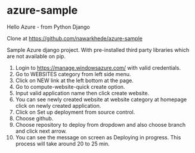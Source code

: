 # azure-sample
Hello Azure - from Python Django

Clone at https://github.com/nawarkhede/azure-sample

Sample Azure django project. With pre-installed third party libraries which are not available on pip.

1. Login to https://manage.windowsazure.com/  with valid credentials.
2. Go to WEBSITES category from left side menu.
3. Click on NEW link at the left bottom at the page.
4. Go to compute-website-quick create option.
5. Input valid application name then click create website.
6. You can see newly created website at website category at homepage click on newly created application.
7. Click on Set up deployment from source control.
8. Choose github.
9. Choose repository to deploy from dropdown and also choose branch and click next arrow.
10. You can see the message on screen as Deploying in progress. This process will take around 20 to 25 min.
